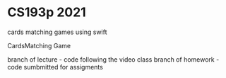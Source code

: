 # CS193p 2021
cards matching games using swift


CardsMatching Game

branch of lecture   -   code following the video class
branch of homework  -   code sumbmitted for assigments
